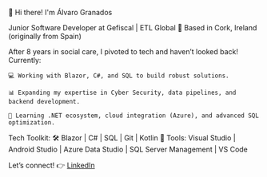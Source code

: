 🚀 Hi there! I'm Álvaro Granados

Junior Software Developer at Gefiscal | ETL Global
📍 Based in Cork, Ireland (originally from Spain)

After 8 years in social care, I pivoted to tech and haven’t looked back! Currently:

    💻 Working with Blazor, C#, and SQL to build robust solutions.

    📊 Expanding my expertise in Cyber Security, data pipelines, and backend development.

    🌱 Learning .NET ecosystem, cloud integration (Azure), and advanced SQL optimization.

Tech Toolkit:
🛠️ Blazor | C# | SQL | Git | Kotlin
🔧 Tools: Visual Studio | Android Studio | Azure Data Studio | SQL Server Management | VS Code

Let’s connect!
👉 <a href="https://www.linkedin.com/in/alvarogranadosruiz/">LinkedIn</a>
